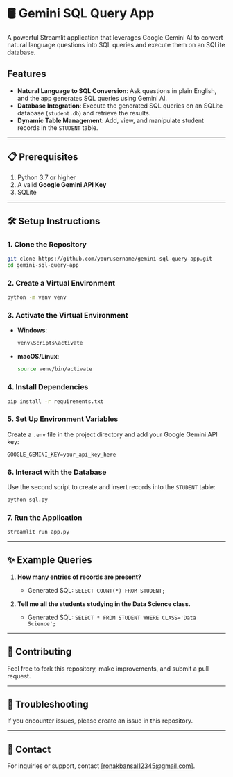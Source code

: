
# 🛢️ Gemini SQL Query App  
A powerful Streamlit application that leverages Google Gemini AI to convert natural language questions into SQL queries and execute them on an SQLite database.  

## Features  
- **Natural Language to SQL Conversion**: Ask questions in plain English, and the app generates SQL queries using Gemini AI.  
- **Database Integration**: Execute the generated SQL queries on an SQLite database (`student.db`) and retrieve the results.  
- **Dynamic Table Management**: Add, view, and manipulate student records in the `STUDENT` table.  

---

## 📋 Prerequisites  
1. Python 3.7 or higher  
2. A valid **Google Gemini API Key**  
3. SQLite  

---

## 🛠️ Setup Instructions  

### 1. Clone the Repository  
```bash  
git clone https://github.com/yourusername/gemini-sql-query-app.git  
cd gemini-sql-query-app  
```  

### 2. Create a Virtual Environment  
```bash  
python -m venv venv  
```  

### 3. Activate the Virtual Environment  
- **Windows**:  
  ```bash  
  venv\Scripts\activate  
  ```  
- **macOS/Linux**:  
  ```bash  
  source venv/bin/activate  
  ```  

### 4. Install Dependencies  
```bash  
pip install -r requirements.txt  
```  

### 5. Set Up Environment Variables  
Create a `.env` file in the project directory and add your Google Gemini API key:  
```
GOOGLE_GEMINI_KEY=your_api_key_here  
```  
### 6. Interact with the Database  
Use the second script to create and insert records into the `STUDENT` table:  
```bash  
python sql.py  
```

### 7. Run the Application  
```bash  
streamlit run app.py  
```

---

## ✨ Example Queries  
1. **How many entries of records are present?**  
   - Generated SQL: `SELECT COUNT(*) FROM STUDENT;`  

2. **Tell me all the students studying in the Data Science class.**  
   - Generated SQL: `SELECT * FROM STUDENT WHERE CLASS='Data Science';`  

---

## 🙌 Contributing  
Feel free to fork this repository, make improvements, and submit a pull request.  

---

## 🐛 Troubleshooting  
If you encounter issues, please create an issue in this repository.  

---

## 📧 Contact  
For inquiries or support, contact [ronakbansal12345@gmail.com].  
